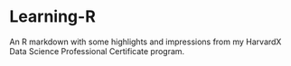 # Learning-R
An R markdown with some highlights and impressions from my HarvardX Data Science Professional Certificate program. 
